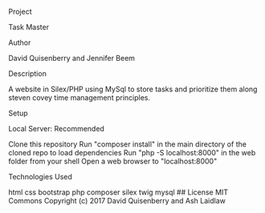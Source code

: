 Project

Task Master

Author

David Quisenberry and Jennifer Beem

Description

A website in Silex/PHP using MySql to store tasks and prioritize them along steven covey time management principles.

Setup

Local Server: Recommended

Clone this repository
Run "composer install" in the main directory of the cloned repo to load dependencies
Run "php -S localhost:8000" in the web folder from your shell
Open a web browser to "localhost:8000"

Technologies Used

html
css
bootstrap
php
composer
silex
twig
mysql ## License MIT Commons Copyright (c) 2017 David Quisenberry and Ash Laidlaw
